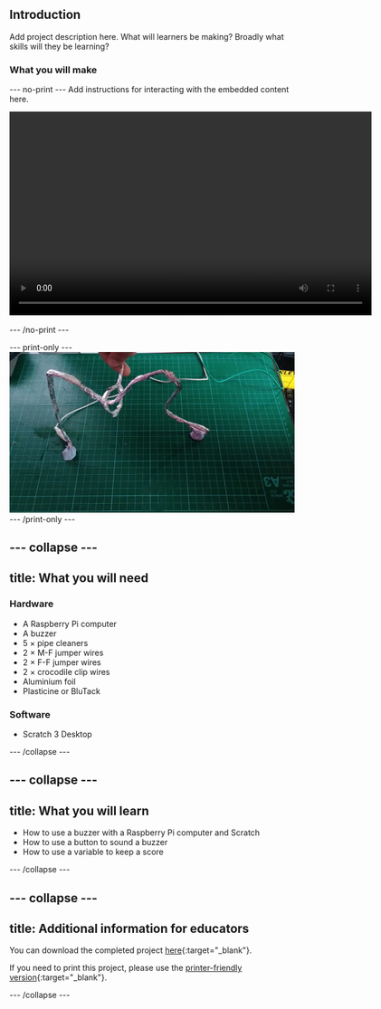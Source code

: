 ## Introduction

Add project description here. What will learners be making? Broadly what skills will they be learning?

### What you will make

--- no-print ---
Add instructions for interacting with the embedded content here.


<video width="640" height="360" controls>
<source src="images/showcase.mp4" type="video/mp4">
</video>

--- /no-print ---

--- print-only ---
![Completed wire loop project.](images/showcase.png)
--- /print-only ---

--- collapse ---
---
title: What you will need
---
### Hardware

+ A Raspberry Pi computer
+ A buzzer
+ 5 × pipe cleaners
+ 2 × M-F jumper wires
+ 2 × F-F jumper wires
+ 2 × crocodile clip wires
+ Aluminium foil
+ Plasticine or BluTack

### Software

+ Scratch 3 Desktop

--- /collapse ---

--- collapse ---
---
title: What you will learn
---

+ How to use a buzzer with a Raspberry Pi computer and Scratch
+ How to use a button to sound a buzzer
+ How to use a variable to keep a score

--- /collapse ---

--- collapse ---
---
title: Additional information for educators
---

You can download the completed project [here](http://rpf.io/p/en/rpi-wire-loop-game-scratch-get){:target="_blank"}.

If you need to print this project, please use the [printer-friendly version](https://projects.raspberrypi.org/en/projects/rpi-wire-loop-game-scratch/print){:target="_blank"}.

--- /collapse ---

